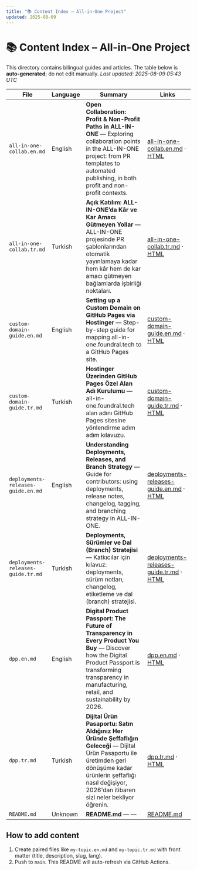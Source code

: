 ```yaml
---
title: "📚 Content Index – All-in-One Project"
updated: 2025-08-09
---
```


# 📚 Content Index – All-in-One Project

This directory contains bilingual guides and articles. The table below is **auto-generated**; do not edit manually.
_Last updated: 2025-08-09 05:43 UTC_

| File | Language | Summary | Links |
|------|----------|---------|-------|
| `all-in-one-collab.en.md` | English | **Open Collaboration: Profit & Non-Profit Paths in ALL-IN-ONE** — Exploring collaboration points in the ALL-IN-ONE project: from PR templates to automated publishing, in both profit and non-profit contexts. | [all-in-one-collab.en.md](https://github.com/cevherdogan/all-in-one/blob/main/content/all-in-one-collab.en.md) · [HTML](https://cevherdogan.github.io/all-in-one/articles/all-in-one-collab/en.html) |
| `all-in-one-collab.tr.md` | Turkish | **Açık Katılım: ALL-IN-ONE’da Kâr ve Kar Amacı Gütmeyen Yollar** — ALL-IN-ONE projesinde PR şablonlarından otomatik yayınlamaya kadar hem kâr hem de kar amacı gütmeyen bağlamlarda işbirliği noktaları. | [all-in-one-collab.tr.md](https://github.com/cevherdogan/all-in-one/blob/main/content/all-in-one-collab.tr.md) · [HTML](https://cevherdogan.github.io/all-in-one/articles/all-in-one-collab/tr.html) |
| `custom-domain-guide.en.md` | English | **Setting up a Custom Domain on GitHub Pages via Hostinger** — Step-by-step guide for mapping all-in-one.foundral.tech to a GitHub Pages site. | [custom-domain-guide.en.md](https://github.com/cevherdogan/all-in-one/blob/main/content/custom-domain-guide.en.md) · [HTML](https://cevherdogan.github.io/all-in-one/articles/custom-domain-guide/en.html) |
| `custom-domain-guide.tr.md` | Turkish | **Hostinger Üzerinden GitHub Pages Özel Alan Adı Kurulumu** — all-in-one.foundral.tech alan adını GitHub Pages sitesine yönlendirme adım adım kılavuzu. | [custom-domain-guide.tr.md](https://github.com/cevherdogan/all-in-one/blob/main/content/custom-domain-guide.tr.md) · [HTML](https://cevherdogan.github.io/all-in-one/articles/custom-domain-guide/tr.html) |
| `deployments-releases-guide.en.md` | English | **Understanding Deployments, Releases, and Branch Strategy** — Guide for contributors: using deployments, release notes, changelog, tagging, and branching strategy in ALL-IN-ONE. | [deployments-releases-guide.en.md](https://github.com/cevherdogan/all-in-one/blob/main/content/deployments-releases-guide.en.md) · [HTML](https://cevherdogan.github.io/all-in-one/articles/deployments-releases-guide/en.html) |
| `deployments-releases-guide.tr.md` | Turkish | **Deployments, Sürümler ve Dal (Branch) Stratejisi** — Katkıcılar için kılavuz: deployments, sürüm notları, changelog, etiketleme ve dal (branch) stratejisi. | [deployments-releases-guide.tr.md](https://github.com/cevherdogan/all-in-one/blob/main/content/deployments-releases-guide.tr.md) · [HTML](https://cevherdogan.github.io/all-in-one/articles/deployments-releases-guide/tr.html) |
| `dpp.en.md` | English | **Digital Product Passport: The Future of Transparency in Every Product You Buy** — Discover how the Digital Product Passport is transforming transparency in manufacturing, retail, and sustainability by 2026. | [dpp.en.md](https://github.com/cevherdogan/all-in-one/blob/main/content/dpp.en.md) · [HTML](https://cevherdogan.github.io/all-in-one/articles/dpp/en.html) |
| `dpp.tr.md` | Turkish | **Dijital Ürün Pasaportu: Satın Aldığınız Her Üründe Şeffaflığın Geleceği** — Dijital Ürün Pasaportu ile üretimden geri dönüşüme kadar ürünlerin şeffaflığı nasıl değişiyor, 2026'dan itibaren sizi neler bekliyor öğrenin. | [dpp.tr.md](https://github.com/cevherdogan/all-in-one/blob/main/content/dpp.tr.md) · [HTML](https://cevherdogan.github.io/all-in-one/articles/dpp/tr.html) |
| `README.md` | Unknown | **README.md** — — | [README.md](https://github.com/cevherdogan/all-in-one/blob/main/content/README.md) |

## How to add content
1) Create paired files like `my-topic.en.md` and `my-topic.tr.md` with front matter (title, description, slug, lang).
2) Push to `main`. This README will auto-refresh via GitHub Actions.
